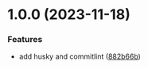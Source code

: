 # 1.0.0 (2023-11-18)


### Features

* add husky and commitlint ([882b66b](https://github.com/hertzberg205020/ReleaseTest/commit/882b66b4babaa9ff5008e986e5457ae40022d448))
